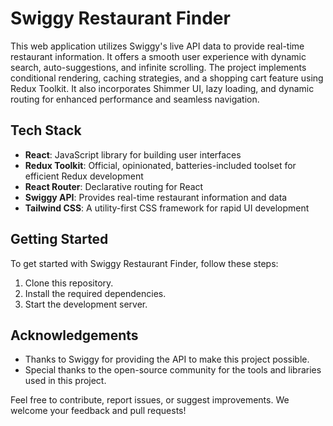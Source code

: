 # Swiggy Restaurant Finder

This web application utilizes Swiggy's live API data to provide real-time restaurant information. It offers a smooth user experience with dynamic search, auto-suggestions, and infinite scrolling. The project implements conditional rendering, caching strategies, and a shopping cart feature using Redux Toolkit. It also incorporates Shimmer UI, lazy loading, and dynamic routing for enhanced performance and seamless navigation.

## Tech Stack

- **React**: JavaScript library for building user interfaces
- **Redux Toolkit**: Official, opinionated, batteries-included toolset for efficient Redux development
- **React Router**: Declarative routing for React
- **Swiggy API**: Provides real-time restaurant information and data
- **Tailwind CSS**: A utility-first CSS framework for rapid UI development

## Getting Started

To get started with Swiggy Restaurant Finder, follow these steps:

1. Clone this repository.
2. Install the required dependencies.
3. Start the development server.

## Acknowledgements

- Thanks to Swiggy for providing the API to make this project possible.
- Special thanks to the open-source community for the tools and libraries used in this project.

Feel free to contribute, report issues, or suggest improvements. We welcome your feedback and pull requests!







